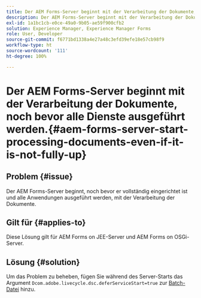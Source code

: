 ```yaml
---
title: Der AEM Forms-Server beginnt mit der Verarbeitung der Dokumente, noch bevor alle Dienste ausgeführt werden.
description: Der AEM Forms-Server beginnt mit der Verarbeitung der Dokumente, noch bevor alle Dienste auf dem JEE- und OSGi-Server ausgeführt werden.
exl-id: 1a1bc1cb-e0ce-49a0-9b05-ae59f900cfb2
solution: Experience Manager, Experience Manager Forms
role: User, Developer
source-git-commit: f6771bd1338a4e27a48c3efd39efe18e57cb98f9
workflow-type: ht
source-wordcount: '111'
ht-degree: 100%

---
```


# Der AEM Forms-Server beginnt mit der Verarbeitung der Dokumente, noch bevor alle Dienste ausgeführt werden.{#aem-forms-server-start-processing-documents-even-if-it-is-not-fully-up}

## Problem {#issue}

<!--When user restarts AEM Forms server, the current calling processes or services still continue such as rendering PDF documents and more. It causes the restart of the AEM Forms server to not startup correctly.-->

Der AEM Forms-Server beginnt, noch bevor er vollständig eingerichtet ist und alle Anwendungen ausgeführt werden, mit der Verarbeitung der Dokumente.


## Gilt für {#applies-to}

Diese Lösung gilt für AEM Forms on JEE-Server und AEM Forms on OSGi-Server.

## Lösung {#solution}

Um das Problem zu beheben, fügen Sie während des Server-Starts das Argument `Dcom.adobe.livecycle.dsc.deferServiceStart=true` zur [Batch-Datei](https://experienceleague.adobe.com/docs/experience-manager-65/deploying/deploying/command-line-start-and-stop.html?lang=de#windows-platform-start-bat-script-example) hinzu.
